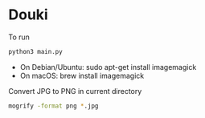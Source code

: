 # Douki
 
To run

```python
python3 main.py
```

- On Debian/Ubuntu: sudo apt-get install imagemagick
- On macOS: brew install imagemagick

Convert JPG to PNG in current directory
```bash
mogrify -format png *.jpg
```